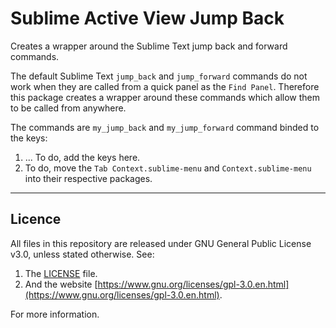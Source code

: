 # Sublime Active View Jump Back


Creates a wrapper around the Sublime Text jump back and forward commands.

The default Sublime Text `jump_back` and `jump_forward` commands do not work when they are called
from a quick panel as the `Find Panel`. Therefore this package creates a wrapper around these
commands which allow them to be called from anywhere.

The commands are `my_jump_back` and `my_jump_forward` command binded to the keys:

1. ... To do, add the keys here.
1. To do, move the `Tab Context.sublime-menu` and `Context.sublime-menu` into their respective packages.



___
## Licence

All files in this repository are released under GNU General Public License v3.0, unless stated otherwise.
See:

1. The [LICENSE](LICENSE.TXT) file.
1. And the website [https://www.gnu.org/licenses/gpl-3.0.en.html](https://www.gnu.org/licenses/gpl-3.0.en.html).

For more information.


